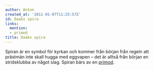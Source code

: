 ```yaml
---
author: Anton
created_at: '2011-01-07T11:25:57Z'
id: Daaks spira
links:
  mention:
  - primod
title: Daaks spira
---
```


Spiran är en symbol för kyrkan och kommer från början från regeln att prästmän inte skall hugga med
eggvapen – det är alltså från början en stridsklubba av något slag. Spiran bärs av en [primod].

  [primod]: primod
